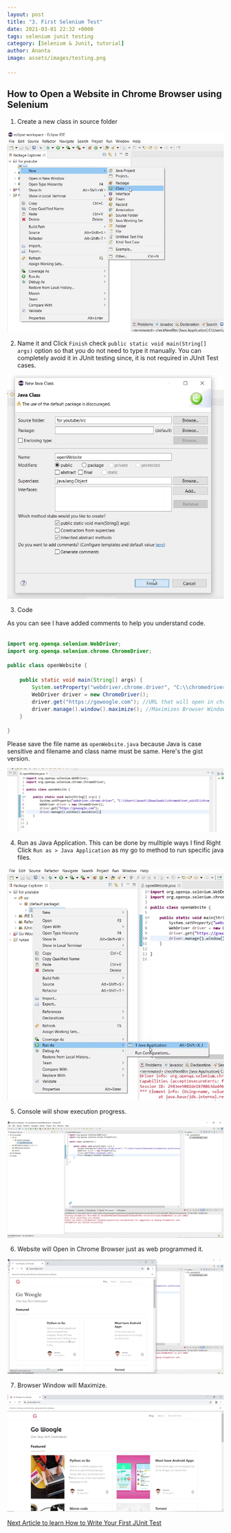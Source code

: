 ```yaml
---
layout: post
title: "3. First Selenium Test"
date: 2021-03-01 22:32 +0000
tags: selenium junit testing
category: [Selenium & Junit, tutorial]
author: Ananta
image: assets/images/testing.png

---
```

## How to Open a Website in Chrome Browser using Selenium

1. Create a new class in source folder

![Alt](/assets/images/selenium_and_junit_testing/img(32).png "New Class")

2. Name it and Click `Finish`
check `public static void main(String[] args)`
option so that you do not need to type it manually.
You can completely avoid it in JUnit testing since, it is not required in JUnit Test cases.

![Alt](/assets/images/selenium_and_junit_testing/img(33).png "Name it")

3. Code

As you can see I have added comments to help you understand code.

```java

import org.openqa.selenium.WebDriver;
import org.openqa.selenium.chrome.ChromeDriver;

public class openWebsite {

	public static void main(String[] args) {
		System.setProperty("webdriver.chrome.driver", "C:\\chromedriver.exe"); //Driver path
		WebDriver driver = new ChromeDriver();
		driver.get("https://gowoogle.com"); //URL that will open in chrome
		driver.manage().window().maximize(); //Maximizes Browser Window
	}

}
```
Please save the file name as `openWebsite.java` because Java is case sensitive and filename and class name must be same.
Here's the gist version.
<script src="https://gist.github.com/ananta-tamboli/f05ab05a2bdd1672ad78cbbd118ddfac.js"></script>

![Alt](/assets/images/selenium_and_junit_testing/img(34).png "Code")

4. Run as Java Application. This can be done by mulltiple ways I find Right Click `Run as > Java Application` as my go to method to run specific java files.

![Alt](/assets/images/selenium_and_junit_testing/img(35).png "Run as")

5. Console will show execution progress.

![Alt](/assets/images/selenium_and_junit_testing/img(36).png "Console ouput")

6. Website will Open in Chrome Browser just as web programmed it.

![Alt](/assets/images/selenium_and_junit_testing/img(37).png "Website opened")

7. Browser Window will Maximize.

![Alt](/assets/images/selenium_and_junit_testing/img(38).png "Window maximized")

[Next Article to learn How to Write Your First JUnit Test](https://gowoogle.com/junit-test)